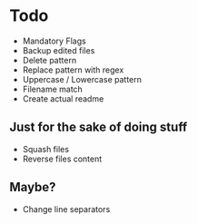 # Todo
- Mandatory Flags
- Backup edited files
- Delete pattern
- Replace pattern with regex
- Uppercase / Lowercase pattern
- Filename match
- Create actual readme

## Just for the sake of doing stuff
- Squash files
- Reverse files content

## Maybe?
- Change line separators